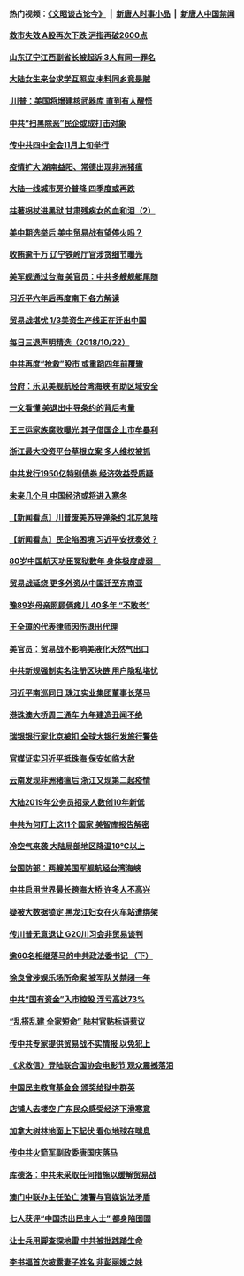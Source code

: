 #### 热门视频：[《文昭谈古论今》](https://github.com/gfw-breaker/wenzhao/blob/master/README.md?t=10231233) &nbsp;|&nbsp; [新唐人时事小品](https://github.com/gfw-breaker/ntdtv-comedy/blob/master/README.md?t=10231233) &nbsp;|&nbsp; [新唐人中国禁闻](https://github.com/gfw-breaker/ntdtv-news/blob/master/README.md?t=10231233)

#### [救市失效 A股再次下跌 沪指再破2600点](../pages/nsc413/n10802682.md?t=10231233) 


#### [山东辽宁江西副省长被起诉 3人有同一罪名](../pages/nsc413/n10802994.md?t=10231233) 

#### [大陆女生来台求学互照应 未料同乡竟是贼](../pages/nsc413/n10802948.md?t=10231233) 

#### [ 川普：美国将增建核武器库 直到有人醒悟](../pages/nsc413/n10802782.md?t=10231233) 

#### [中共“扫黑除恶”民企或成打击对象](../pages/nsc413/n10802447.md?t=10231233) 

#### [传中共四中全会11月上旬举行](../pages/nsc413/n10802663.md?t=10231233) 

#### [疫情扩大 湖南益阳、常德出现非洲猪瘟](../pages/nsc413/n10802500.md?t=10231233) 

#### [大陆一线城市房价普降 四季度或再跌](../pages/nsc413/n10802224.md?t=10231233) 

#### [拄著枴杖进黑狱 甘肃残疾女的血和泪（2）](../pages/nsc413/n10801688.md?t=10231233) 

#### [美中期选举后 美中贸易战有望停火吗？](../pages/nsc413/n10801498.md?t=10231233) 

#### [收贿逾千万 辽宁铁岭厅官涉贪细节曝光](../pages/nsc413/n10802404.md?t=10231233) 

#### [美军舰通过台海 美官员：中共多艘舰艇尾随](../pages/nsc413/n10802126.md?t=10231233) 

#### [习近平六年后再度南下 各方解读](../pages/nsc413/n10802219.md?t=10231233) 

#### [贸易战堪忧 1/3美资生产线正在迁出中国](../pages/nsc413/n10801905.md?t=10231233) 


#### [每日三退声明精选（2018/10/22）](../pages/nsc413/n10802271.md?t=10231233) 

#### [中共再度“抢救”股市 或重蹈四年前覆辙](../pages/nsc413/n10798779.md?t=10231233) 

#### [台府：乐见美舰航经台湾海峡 有助区域安全](../pages/nsc413/n10802089.md?t=10231233) 

#### [一文看懂 美退出中导条约的背后考量](../pages/nsc413/n10801841.md?t=10231233) 

#### [王三运家族腐败曝光 其子借国企上市牟暴利](../pages/nsc413/n10801111.md?t=10231233) 

#### [浙江最大投资平台草根立案 多人维权被抓](../pages/nsc413/n10801720.md?t=10231233) 

#### [中共发行1950亿特别债券 经济效益受质疑](../pages/nsc413/n10801582.md?t=10231233) 

#### [未来几个月 中国经济或将进入寒冬](../pages/nsc413/n10801630.md?t=10231233) 

#### [【新闻看点】川普废美苏导弹条约 北京急啥](../pages/nsc413/n10801278.md?t=10231233) 

#### [【新闻看点】民企陷困境 习近平安抚奏效？](../pages/nsc413/n10801277.md?t=10231233) 

#### [80岁中国航天功臣冤狱数年 身体极度虚弱　](../pages/nsc413/n10801341.md?t=10231233) 

#### [贸易战延烧 更多外资从中国迁至东南亚](../pages/nsc413/n10801496.md?t=10231233) 

#### [豫89岁母亲照顾俩瘫儿 40多年 “不敢老”](../pages/nsc413/n10801396.md?t=10231233) 

#### [王全璋的代表律师因伤退出代理](../pages/nsc413/n10801342.md?t=10231233) 

#### [美官员：贸易战不影响美液化天然气出口](../pages/nsc413/n10801354.md?t=10231233) 

#### [中共新规强制实名注册区块链 用户隐私堪忧](../pages/nsc413/n10801334.md?t=10231233) 

#### [习近平南巡同日 珠江实业集团董事长落马](../pages/nsc413/n10801325.md?t=10231233) 

#### [港珠澳大桥周三通车 九年建造丑闻不绝](../pages/nsc413/n10801449.md?t=10231233) 

#### [瑞银银行家北京被扣 全球大银行发旅行警告](../pages/nsc413/n10801243.md?t=10231233) 

#### [官媒证实习近平抵珠海 保安如临大敌](../pages/nsc413/n10801085.md?t=10231233) 

#### [云南发现非洲猪瘟后 浙江又现第二起疫情](../pages/nsc413/n10800655.md?t=10231233) 

#### [大陆2019年公务员招录人数创10年新低](../pages/nsc413/n10800919.md?t=10231233) 

#### [中共为何盯上这11个国家 美智库报告解密](../pages/nsc413/n10799359.md?t=10231233) 

#### [冷空气来袭 大陆局部地区降温10℃以上](../pages/nsc413/n10800915.md?t=10231233) 

#### [台国防部：两艘美国军舰航经台湾海峡](../pages/nsc413/n10800917.md?t=10231233) 

#### [中共启用世界最长跨海大桥 许多人不高兴](../pages/nsc413/n10800905.md?t=10231233) 

#### [疑被大数据锁定 黑龙江妇女在火车站遭绑架](../pages/nsc413/n10799343.md?t=10231233) 

#### [传川普无意退让 G20川习会非贸易谈判](../pages/nsc413/n10800327.md?t=10231233) 


#### [逾60名相继落马的中共政法委书记 （下）](../pages/nsc413/n10794689.md?t=10231233) 

#### [徐良曾涉娱乐场所命案 被军队关禁闭一年](../pages/nsc413/n10800305.md?t=10231233) 

#### [中共“国有资金”入市控股 浮亏高达73%](../pages/nsc413/n10799890.md?t=10231233) 

#### [“乱搭乱建 全家短命” 陆村官贴标语惹议](../pages/nsc413/n10799998.md?t=10231233) 

#### [传中共专家提供贸易战不实情报 以免犯上](../pages/nsc413/n10800120.md?t=10231233) 

#### [《求救信》登陆联合国协会电影节    观众震撼落泪](../pages/nsc413/n10800052.md?t=10231233) 

#### [中国民主教育基金会 颁奖给狱中群英](../pages/nsc413/n10800022.md?t=10231233) 

#### [店铺人去楼空 广东民众感受经济下滑寒意](../pages/nsc413/n10799389.md?t=10231233) 

#### [加拿大树林地面上下起伏 看似地球在喘息](../pages/nsc413/n10799746.md?t=10231233) 

#### [传中共火箭军副政委唐国庆落马](../pages/nsc413/n10799663.md?t=10231233) 

#### [库德洛：中共未采取任何措施以缓解贸易战](../pages/nsc413/n10799582.md?t=10231233) 

#### [澳门中联办主任坠亡 澳警与官媒说法矛盾](../pages/nsc413/n10799054.md?t=10231233) 

#### [七人获评“中国杰出民主人士” 都身陷囹圄](../pages/nsc413/n10799292.md?t=10231233) 

#### [让士兵用脚查探地雷 中共被批践踏生命](../pages/nsc413/n10799229.md?t=10231233) 

#### [李书福首次披露妻子姓名  非彭丽媛之妹](../pages/nsc413/n10799270.md?t=10231233) 

